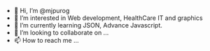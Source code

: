 - 👋 Hi, I’m @mjpurog
- 👀 I’m interested in Web development, HealthCare IT and graphics
- 🌱 I’m currently learning JSON, Advance Javascript.
- 💞️ I’m looking to collaborate on ...
- 📫 How to reach me ...

<!---
mjpurog/mjpurog is a ✨ special ✨ repository because its `README.md` (this file) appears on your GitHub profile.
You can click the Preview link to take a look at your changes.
--->
